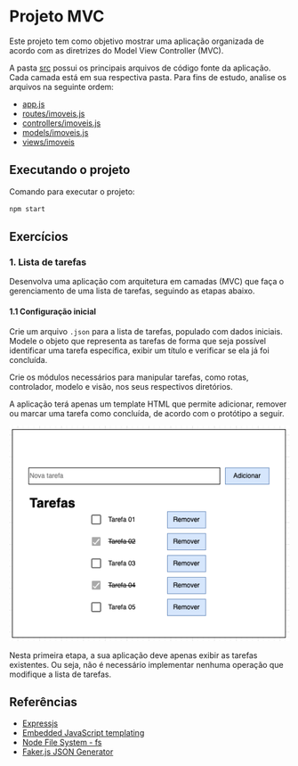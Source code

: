 # Projeto MVC

Este projeto tem como objetivo mostrar uma aplicação organizada de acordo com as diretrizes do Model View Controller (MVC).

A pasta [src](./src) possui os principais arquivos de código fonte da aplicação. Cada camada está em sua respectiva pasta. Para fins de estudo, analise os arquivos na seguinte ordem:

- [app.js](./app.js)
- [routes/imoveis.js](./src/routes/imoveis.js)
- [controllers/imoveis.js](./src/controllers/imoveis.js)
- [models/imoveis.js](./src/models/imoveis.js)
- [views/imoveis](./src/views/imoveis/)

## Executando o projeto

Comando para executar o projeto:

```bash
npm start
```

## Exercícios

### 1. Lista de tarefas

Desenvolva uma aplicação com arquitetura em camadas (MVC) que faça o gerenciamento de uma lista de tarefas, seguindo as etapas abaixo.

#### 1.1 Configuração inicial

Crie um arquivo `.json` para a lista de tarefas, populado com dados iniciais. Modele o objeto que representa as tarefas de forma que seja possível identificar uma tarefa específica, exibir um título e verificar se ela já foi concluída.

Crie os módulos necessários para manipular tarefas, como rotas, controlador, modelo e visão, nos seus respectivos diretórios.

A aplicação terá apenas um template HTML que permite adicionar, remover ou marcar uma tarefa como concluída, de acordo com o protótipo a seguir.

<p align="center">
  <img src="../assets/img/2024-09-12-16-07-23.png"/>
</p>

Nesta primeira etapa, a sua aplicação deve apenas exibir as tarefas existentes. Ou seja, não é necessário implementar nenhuma operação que modifique a lista de tarefas.


## Referências
- [Expressjs](https://expressjs.com/)
- [Embedded JavaScript templating](https://ejs.co/)
- [Node File System - fs](https://nodejs.org/api/fs.html)
- [Faker.js JSON Generator](https://faker-generator.netlify.app/)